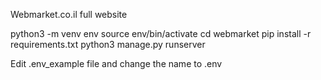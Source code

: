Webmarket.co.il full website

python3 -m venv env
source env/bin/activate
cd webmarket
pip install -r requirements.txt
python3 manage.py runserver

Edit .env_example file and change the name to .env
